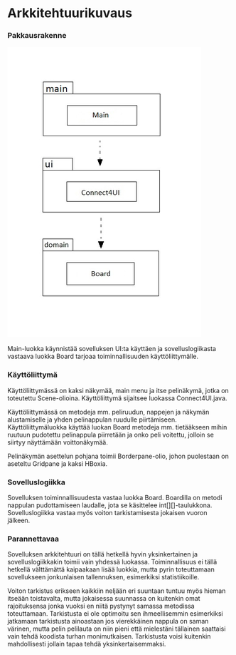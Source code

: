 # Arkkitehtuurikuvaus
### Pakkausrakenne
![](https://github.com/essipe/ohjelmistotekniikka20/blob/master/dokumentointi/pakkauskaavio1.jpg)

Main-luokka käynnistää sovelluksen UI:ta käyttäen ja sovelluslogiikasta vastaava luokka Board tarjoaa toiminnallisuuden käyttöliittymälle.
### Käyttöliittymä
Käyttöliittymässä on kaksi näkymää, main menu ja itse pelinäkymä, jotka on toteutettu Scene-olioina. Käyttöliittymä sijaitsee luokassa Connect4UI.java.  

Käyttöliittymässä on metodeja mm. peliruudun, nappejen ja näkymän alustamiselle ja yhden pelinappulan ruudulle piirtämiseen. Käyttöliittymäluokka käyttää luokan Board metodeja mm. tietääkseen mihin ruutuun pudotettu pelinappula piirretään ja onko peli voitettu, jolloin se siirtyy näyttämään voittonäkymää.  

Pelinäkymän asettelun pohjana toimii Borderpane-olio, johon puolestaan on aseteltu Gridpane ja kaksi HBoxia.
### Sovelluslogiikka
Sovelluksen toiminnallisuudesta vastaa luokka Board. Boardilla on metodi nappulan pudottamiseen laudalle, jota se käsittelee int[][]-taulukkona. Sovelluslogiikka vastaa myös voiton tarkistamisesta jokaisen vuoron jälkeen. 
### Parannettavaa
Sovelluksen arkkitehtuuri on tällä hetkellä hyvin yksinkertainen ja sovelluslogiikkakin toimii vain yhdessä luokassa. Toiminnallisuus ei tällä hetkellä välttämättä kaipaakaan lisää luokkia, mutta pyrin toteuttamaan sovellukseen jonkunlaisen tallennuksen, esimerkiksi statistiikoille. 

Voiton tarkistus erikseen kaikkiin neljään eri suuntaan tuntuu myös hieman itseään toistavalta, mutta jokaisessa suunnassa on kuitenkin omat rajoituksensa jonka vuoksi en niitä pystynyt samassa metodissa toteuttamaan. Tarkistusta ei ole optimoitu sen ihmeellisemmin esimerkiksi jatkamaan tarkistusta ainoastaan jos vierekkäinen nappula on saman värinen, mutta pelin pelilauta on niin pieni että mielestäni tällainen saattaisi vain tehdä koodista turhan monimutkaisen. Tarkistusta voisi kuitenkin mahdollisesti jollain tapaa tehdä yksinkertaisemmaksi.